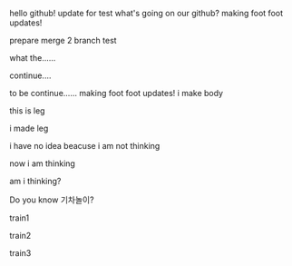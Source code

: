 hello github!
update for test
what's going on our github?
making foot 
foot updates!








prepare merge 2
branch test






what the......



continue....




to be continue......
making foot 
foot updates!
i make body








this is leg





i made leg




i have no idea beacuse i am not thinking




now i am thinking




am i thinking?



Do you know 기차놀이?

train1

train2

train3